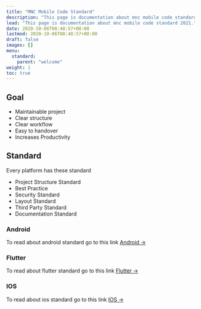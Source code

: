 ```yaml
---
title: "MNC Mobile Code Standard"
description: "This page is documentation about mnc mobile code standard 2021."
lead: "This page is documentation about mnc mobile code standard 2021."
date: 2020-10-06T08:48:57+00:00
lastmod: 2020-10-06T08:48:57+00:00
draft: false
images: []
menu:
  standard:
    parent: "welcome"
weight: 1
toc: true
---
```


## Goal

- Maintainable project
- Clear structure
- Clear workflow
- Easy to handover
- Increases Productivity

## Standard

Every platform has these standard

- Project Structure Standard
- Best Practice
- Security Standard
- Layout Standard
- Third Party Standard
- Documentation Standard

### Android

To read about android standard go to this link [Android →](/standard/android/standard/)

### Flutter

To read about flutter standard go to this link [Flutter →](/standard/flutter/standard/)

### IOS

To read about ios standard go to this link [IOS →](/standard/ios/standard/)
